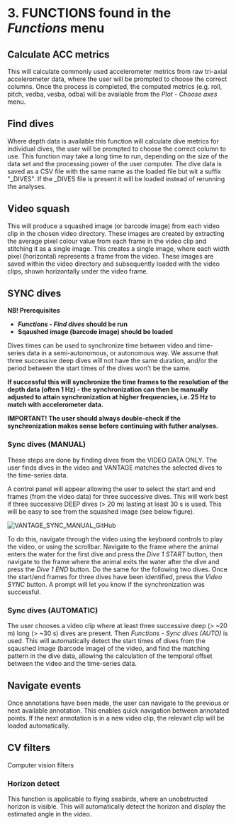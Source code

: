 # 3. FUNCTIONS found in the <i>Functions</i> menu

## Calculate ACC metrics
This will calculate commonly used accelerometer metrics from raw tri-axial accelerometer data, where the user will be prompted to choose the correct columns.
Once the process is completed, the computed metrics (e.g. roll, pitch, vedba, vesba, odba) will be available from the <i> Plot - Choose axes </i> menu.

## Find dives
Where depth data is available this function will calculate dive metrics for individual dives, the user will be prompted to choose the correct column to use.
This function may take a long time to run, depending on the size of the data set and the processing power of the user computer.
The dive data is saved as a CSV file with the same name as the loaded file but wit a suffix "_DIVES". If the _DIVES file is present it will be loaded instead of rerunning the analyses.

## Video squash
This will produce a squashed image (or barcode image) from each video clip in the chosen video directory.
These images are created by extracting the average pixel colour value from each frame in the video clip and stitching it as a single image. This creates a single image, 
where each width pixel (horizontal) represents a frame from the video.
These images are saved within the video directory and subsequently loaded with the video clips, shown horizontally under the video frame.

## SYNC dives
<b> NB! Prerequisites 
- <i> Functions - Find dives </i> should be run
- Sqaushed image (barcode image) should be loaded
</b>

Dives times can be used to synchronize time between video and time-series data in a semi-autonomous, or autonomous way.
We assume that three successive deep dives will not have the same duration, and/or the period between the start times of the dives won't be the same.

<b> If successful this will synchronize the time frames to the resolution of the depth data (often 1 Hz) - the synchronization can then be manually adjusted to attain 
synchronization at higher frequencies, i.e. 25 Hz to match with accelerometer data.</b>

<b> IMPORTANT! The user should always double-check if the synchronization makes sense before continuing with futher analyses. </b>

### Sync dives (MANUAL)
These steps are done by finding dives from the VIDEO DATA ONLY. The user finds dives in the video and VANTAGE matches the selected dives to the time-series data.

A control panel will appear allowing the user to select the start and end frames (from the video data) for three successive dives. This will work best if three successive DEEP dives (> 20 m)
lasting at least 30 s is used. This will be easy to see from the squashed image (see below figure). 

![VANTAGE_SYNC_MANUAL_GitHub](https://github.com/sschoombie/VANTAGE/assets/49139080/22146231-774b-4544-ac83-2804765d1634)

To do this, navigate through the video using the keyboard controls to play the video, or using the scrollbar.
Navigate to the frame where the animal enters the water for the first dive and press the <i> Dive 1 START </i> button, then navigate to the frame where the animal exits the water after the dive
and press the <i> Dive 1 END </i> button. Do the same for the following two dives.
Once the start/end frames for three dives have been identified, press the <i> Video SYNC </i> button. 
A prompt will let you know if the synchronization was successful.

### Sync dives (AUTOMATIC)
The user chooses a video clip where at least three successive deep (> ~20 m) long (> ~30 s) dives are present.
Then <i> Functions - Sync dives (AUTO) </i> is used. This will automatically detect the start times of dives from the sqaushed image (barcode image) of the video,
and find the matching pattern in the dive data, allowing the calculation of the temporal offset between the video and the time-series data.

## Navigate events

Once annotations have been made, the user can navigate to the previous or next available annotation. This enables quick navigation between annotated points.
If the next annotation is in a new video clip, the relevant clip will be loaded automatically.

## CV filters
Computer vision filters

### Horizon detect
This function is applicable to flying seabirds, where an unobstructed horizon is visible.
This will automatically detect the horizon and display the estimated angle in the video.
